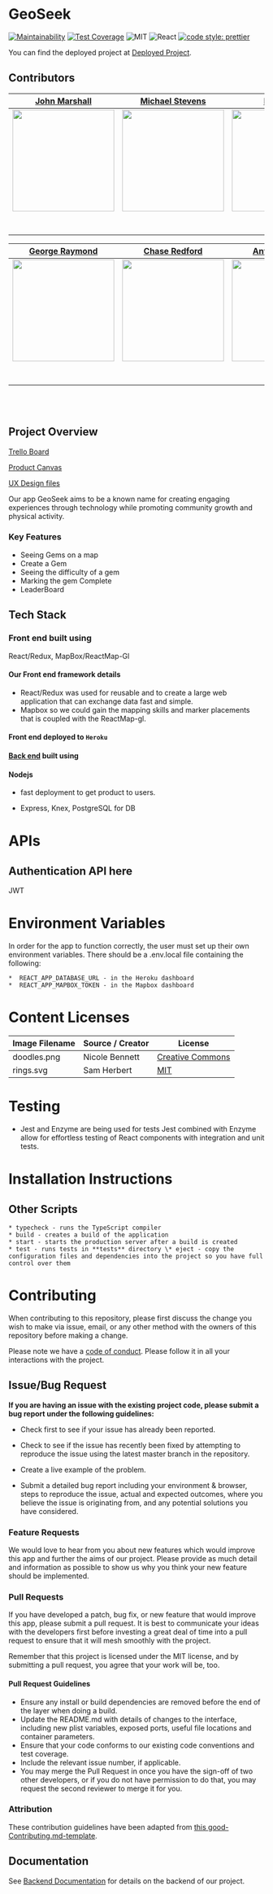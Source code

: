 # GeoSeek

 [![Maintainability](https://api.codeclimate.com/v1/badges/19602e51aa1666635be7/maintainability)](https://codeclimate.com/github/Lambda-School-Labs/geoseek-fe/maintainability)
[![Test Coverage](https://api.codeclimate.com/v1/badges/19602e51aa1666635be7/test_coverage)](https://codeclimate.com/github/Lambda-School-Labs/geoseek-fe/test_coverage)
![MIT](https://img.shields.io/packagist/l/doctrine/orm.svg)
![React](https://img.shields.io/badge/react-v16.7.0--alpha.2-blue.svg)
[![code style: prettier](https://img.shields.io/badge/code_style-prettier-ff69b4.svg?style=flat-square)](https://github.com/prettier/prettier)

 You can find the deployed project at [Deployed Project]( geoseeklambdalabs.xyz).

## Contributors

|                                       [John Marshall](https://github.com/fishmanjohn)                                        |                                       [Michael Stevens](https://github.com/mzstevens69)                                        |                                       [Dante Bui](https://github.com/dantebui)                                        
| :-----------------------------------------------------------------------------------------------------------: | :-----------------------------------------------------------------------------------------------------------: | :-----------------------------------------------------------------------------------------------------------: 
|                      [<img src="https://avatars3.githubusercontent.com/u/55719369?s=460&u=7202b33f344277027d10f5904f1b5611f07f19b7&v=4" width = "200" />](https://github.com/fishmanjohn)                       |                      [<img src="https://avatars3.githubusercontent.com/u/54222870?s=400&u=dceca4bf8b05a7fef13f7cd4610be6ef995fdb79&v=4" width = "200" />](https://github.com/mzstevens69)                       |                      [<img src="https://ca.slack-edge.com/T4JUEB3ME-ULWH387EU-6812c9665cb0-512" width = "200" />](https://github.com/dantebui)
|                 [<img src="https://github.com/favicon.ico" width="15"> ](https://github.com/fishmamjohn)                 |            [<img src="https://github.com/favicon.ico" width="15"> ](https://github.com/mzstevens69)             |           [<img src="https://github.com/favicon.ico" width="15"> ](https://github.com/dantebui)            |          [<img src="https://github.com/favicon.ico" width="15"> ](https://github.com/)           |
| [ <img src="https://static.licdn.com/sc/h/al2o9zrvru7aqj8e1x2rzsrca" width="15"> ](https://www.linkedin.com/) | [ <img src="https://static.licdn.com/sc/h/al2o9zrvru7aqj8e1x2rzsrca" width="15"> ](https://www.linkedin.com/in/michael-stevens-a95a2b59/) | [ <img src="https://static.licdn.com/sc/h/al2o9zrvru7aqj8e1x2rzsrca" width="15"> ](https://www.linkedin.com/) | [ <img src="https://static.licdn.com/sc/h/al2o9zrvru7aqj8e1x2rzsrca" width="15"> ](https://www.linkedin.com/) |

|                                       [George Raymond](https://github.com/georgeraymond98)                                        |                                       [Chase Redford](https://github.com/redfordch1)                                        |                                       [Anthony Lopez](https://github.com/anthony1120)                                        
| :-----------------------------------------------------------------------------------------------------------: | :-----------------------------------------------------------------------------------------------------------: | :-----------------------------------------------------------------------------------------------------------: |
|                      [<img src="https://avatars3.githubusercontent.com/u/49840522?s=460&u=468032a956335acae29eba43ce68ef89f9afa950&v=4" width = "200" />](https://github.com/georgeraymond98)                       |                      [<img src="https://avatars1.githubusercontent.com/u/54921879?s=460&u=5e2d9c2577c51d6040add3e5661d240511bc3737&v=4" width = "200" />](https://github.com/redfordch1)                       |                      [<img src="https://avatars0.githubusercontent.com/u/53539912?s=460&u=2f676643c6a84e8feb7608a375c3c5ca3217e99f&v=4" width = "200" />](https://github.com/anthony1120)                       
|                 [<img src="https://github.com/favicon.ico" width="15"> ](https://github.com/georgeraymond98)                 |            [<img src="https://github.com/favicon.ico" width="15"> ](https://github.com/redfordch1)             |           [<img src="https://github.com/favicon.ico" width="15"> ](https://github.com/anthonylopez1120)            |          [<img src="https://github.com/favicon.ico" width="15"> ](https://github.com/)           |
| [ <img src="https://static.licdn.com/sc/h/al2o9zrvru7aqj8e1x2rzsrca" width="15"> ](https://www.linkedin.com/in/george-raymond-656285102/) | [ <img src="https://static.licdn.com/sc/h/al2o9zrvru7aqj8e1x2rzsrca" width="15"> ](https://www.linkedin.com/) | [ <img src="https://static.licdn.com/sc/h/al2o9zrvru7aqj8e1x2rzsrca" width="15"> ](https://www.linkedin.com/) | [ <img src="https://static.licdn.com/sc/h/al2o9zrvru7aqj8e1x2rzsrca" width="15"> ](https://www.linkedin.com/) |
<br>
<br>



## Project Overview

[Trello Board](https://trello.com/b/B7DMOlFs/labs21-geoseek)

[Product Canvas](https://www.notion.so/Geoseek-5cdddaf8799942089e50e4154b696815)

[UX Design files](https://www.figma.com/file/quJK5ecqz8FtbmyVB7RirE/Wireframe-Drafts?node-id=0%3A1) 

Our app GeoSeek aims to be a known name for creating engaging experiences through technology while promoting community growth and physical activity.

### Key Features

- Seeing Gems on a map
- Create a Gem
- Seeing the difficulty of a gem
- Marking the gem Complete
- LeaderBoard

## Tech Stack

### Front end built using

 React/Redux, MapBox/ReactMap-Gl

#### Our Front end framework details

- React/Redux was used for reusable and to create a large web application that can exchange data fast and simple.
- Mapbox so we could gain the mapping skills and marker placements that is coupled with the ReactMap-gl.

#### Front end deployed to `Heroku`

#### [Back end](https://github.com/Lambda-School-Labs/geoseek-be) built using

#### Nodejs

- fast deployment to get product to users.

- Express, Knex, PostgreSQL for DB

# APIs

## Authentication API here

JWT

# Environment Variables

In order for the app to function correctly, the user must set up their own environment variables. There should be a .env.local file containing the following:

    *  REACT_APP_DATABASE_URL - in the Heroku dashboard
    *  REACT_APP_MAPBOX_TOKEN - in the Mapbox dashboard

# Content Licenses

| Image Filename | Source / Creator | License                                                                      |
| -------------- | ---------------- | ---------------------------------------------------------------------------- |
| doodles.png    | Nicole Bennett   | [Creative Commons](https://www.toptal.com/designers/subtlepatterns/doodles/) |
| rings.svg      | Sam Herbert      | [MIT](https://github.com/SamHerbert/SVG-Loaders)                             |

# Testing

- Jest and Enzyme are being used for tests
    Jest combined with Enzyme allow for effortless testing of React components with integration and unit tests.

# Installation Instructions



## Other Scripts

    * typecheck - runs the TypeScript compiler
    * build - creates a build of the application
    * start - starts the production server after a build is created
    * test - runs tests in **tests** directory \* eject - copy the configuration files and dependencies into the project so you have full control over them

# Contributing

When contributing to this repository, please first discuss the change you wish to make via issue, email, or any other method with the owners of this repository before making a change.

Please note we have a [code of conduct](./CODE_OF_CONDUCT.md). Please follow it in all your interactions with the project.

## Issue/Bug Request
   
 **If you are having an issue with the existing project code, please submit a bug report under the following guidelines:**
 - Check first to see if your issue has already been reported.

 - Check to see if the issue has recently been fixed by attempting to reproduce the issue using the latest master branch in the repository.

 - Create a live example of the problem.
 
 - Submit a detailed bug report including your environment & browser, steps to reproduce the issue, actual and expected outcomes,  where you believe the issue is originating from, and any potential solutions you have considered.

### Feature Requests

We would love to hear from you about new features which would improve this app and further the aims of our project. Please provide as much detail and information as possible to show us why you think your new feature should be implemented.

### Pull Requests

If you have developed a patch, bug fix, or new feature that would improve this app, please submit a pull request. It is best to communicate your ideas with the developers first before investing a great deal of time into a pull request to ensure that it will mesh smoothly with the project.

Remember that this project is licensed under the MIT license, and by submitting a pull request, you agree that your work will be, too.

#### Pull Request Guidelines

- Ensure any install or build dependencies are removed before the end of the layer when doing a build.
- Update the README.md with details of changes to the interface, including new plist variables, exposed ports, useful file locations and container parameters.
- Ensure that your code conforms to our existing code conventions and test coverage.
- Include the relevant issue number, if applicable.
- You may merge the Pull Request in once you have the sign-off of two other developers, or if you do not have permission to do that, you may request the second reviewer to merge it for you.

### Attribution

These contribution guidelines have been adapted from [this good-Contributing.md-template](https://gist.github.com/PurpleBooth/b24679402957c63ec426).

## Documentation

See [Backend Documentation](https://github.com/Lambda-School-Labs/geoseek-be/blob/master/README.md) for details on the backend of our project.
